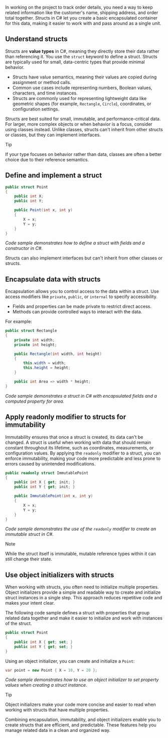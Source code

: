 In working on the project to track order details, you need a way to keep related information like the customer's name, shipping address, and order total together. Structs in C# let you create a basic encapsulated container for this data, making it easier to work with and pass around as a single unit.

## Understand structs

Structs are **value types** in C#, meaning they directly store their data rather than referencing it. You use the `struct` keyword to define a struct. Structs are typically used for small, data-centric types that provide minimal behavior.

- Structs have value semantics, meaning their values are copied during assignment or method calls.
- Common use cases include representing numbers, Boolean values, characters, and time instances.
- Structs are commonly used for representing lightweight data like geometric shapes (for example, `Rectangle`, `Circle`), coordinates, or configuration settings.

Structs are best suited for small, immutable, and performance-critical data. For larger, more complex objects or when behavior is a focus, consider using classes instead. Unlike classes, structs can't inherit from other structs or classes, but they can implement interfaces.

> [!TIP]
> If your type focuses on behavior rather than data, classes are often a better choice due to their reference semantics.

## Define and implement a struct

```csharp
public struct Point
{
    public int X;
    public int Y;

    public Point(int x, int y)
    {
        X = x;
        Y = y;
    }
}
```

*Code sample demonstrates how to define a struct with fields and a constructor in C#.*

Structs can also implement interfaces but can't inherit from other classes or structs.

## Encapsulate data with structs

Encapsulation allows you to control access to the data within a struct. Use access modifiers like `private`, `public`, or `internal` to specify accessibility.

- Fields and properties can be made private to restrict direct access.
- Methods can provide controlled ways to interact with the data.

For example:

```csharp
public struct Rectangle
{
    private int width;
    private int height;

    public Rectangle(int width, int height)
    {
        this.width = width;
        this.height = height;
    }

    public int Area => width * height;
}
```

*Code sample demonstrates a struct in C# with encapsulated fields and a computed property for area.*

## Apply readonly modifier to structs for immutability

Immutability ensures that once a struct is created, its data can't be changed. A struct is useful when working with data that should remain constant throughout its lifetime, such as coordinates, measurements, or configuration values. By applying the `readonly` modifier to a struct, you can enforce immutability, making your code more predictable and less prone to errors caused by unintended modifications.

```csharp
public readonly struct ImmutablePoint
{
    public int X { get; init; }
    public int Y { get; init; }

    public ImmutablePoint(int x, int y)
    {
        X = x;
        Y = y;
    }
}
```

*Code sample demonstrates the use of the `readonly` modifier to create an immutable struct in C#.*

> [!NOTE]
> While the struct itself is immutable, mutable reference types within it can still change their state.

## Use object initializers with structs

When working with structs, you often need to initialize multiple properties. Object initializers provide a simple and readable way to create and initialize struct instances in a single step. This approach reduces repetitive code and makes your intent clear.

The following code sample defines a struct with properties that group related data together and make it easier to initialize and work with instances of the struct.

```csharp
public struct Point
{
    public int X { get; set; }
    public int Y { get; set; }
}
```

Using an object initializer, you can create and initialize a `Point`:

```csharp
var point = new Point { X = 10, Y = 20 };
```

*Code sample demonstrates how to use an object initializer to set property values when creating a struct instance.*

> [!TIP]
> Object initializers make your code more concise and easier to read when working with structs that have multiple properties.

Combining encapsulation, immutability, and object initializers enable you to create structs that are efficient, and predictable. These features help you manage related data in a clean and organized way.
